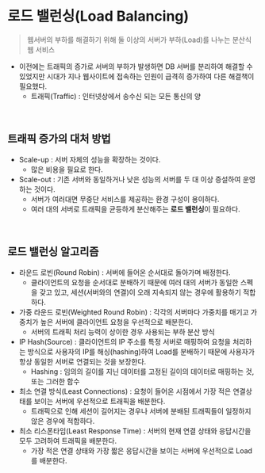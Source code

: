 # 로드 밸런싱(Load Balancing)

> 웹서버의 부하를 해결하기 위해 둘 이상의 서버가 부하(Load)를 나누는 분산식 웹 서비스

- 이전에는 트래픽의 증가로 서버의 부하가 발생하면 DB 서버를 분리하여 해결할 수 있었지만 시대가 지나 웹사이트에 접속하는 인원이 급격히 증가하여 다른 해결책이 필요했다.
  - 트래픽(Traffic) : 인터넷상에서 송수신 되는 모든 통신의 양

</br>

## 트래픽 증가의 대처 방법

- Scale-up : 서버 자체의 성능을 확장하는 것이다.
  - 많은 비용을 필요로 한다.
- Scale-out : 기존 서버와 동일하거나 낮은 성능의 서버를 두 대 이상 증설하여 운영하는 것이다.
  - 서버가 여러대면 무중단 서비스를 제공하는 환경 구성이 용이하다.
  - 여러 대의 서버로 트래픽을 균등하게 분산해주는 **로드 밸런싱**이 필요하다.

</br>

## 로드 밸런싱 알고리즘

- 라운드 로빈(Round Robin) : 서버에 들어온 순서대로 돌아가며 배정한다.
  - 클라이언트의 요청을 순서대로 분배하기 때문에 여러 대의 서버가 동일한 스펙을 갖고 있고, 세션(서버와의 연결)이 오래 지속되지 않는 경우에 활용하기 적합하다.
- 가중 라운드 로빈(Weighted Round Robin) : 각각의 서버마다 가중치를 매기고 가중치가 높은 서버에 클라이언트 요청을 우선적으로 배분한다.
  - 서버의 트래픽 처리 능력이 상이한 경우 사용되는 부하 분산 방식
- IP Hash(Source) : 클라이언트의 IP 주소를 특정 서버로 매핑하여 요청을 처리하는 방식으로 사용자의 IP를 해싱(hashing)하여 Load를 분배하기 때문에 사용자가 항상 동일한 서버로 연결되는 것을 보장한다.
  - Hashing : 임의의 길이를 지닌 데이터를 고정된 길이의 데이터로 매핑하는 것, 또는 그러한 함수
- 최소 연결 방식(Least Connections) : 요청이 들어온 시점에서 가장 적은 연결상태를 보이는 서버에 우선적으로 트래픽을 배분한다.
  - 트래픽으로 인해 세션이 길어지는 경우나 서버에 분배된 트래픽들이 일정하지 않은 경우에 적합하다.
- 최소 리스폰타임(Least Response Time) : 서버의 현재 연결 상태와 응답시간을 모두 고려하여 트래픽을 배분한다.
  - 가장 적은 연결 상태와 가장 짧은 응답시간을 보이는 서버에 우선적으로 Load를 배분한다.
